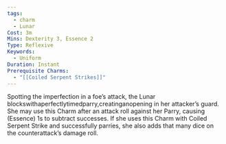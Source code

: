 ```yaml
---
tags:
  - charm
  - Lunar
Cost: 3m
Mins: Dexterity 3, Essence 2
Type: Reflexive
Keywords:
  - Uniform
Duration: Instant
Prerequisite Charms:
  - "[[Coiled Serpent Strikes]]"
---
```

Spotting the imperfection in a foe’s attack, the Lunar blockswithaperfectlytimedparry,creatinganopening in her attacker’s guard. She may use this Charm after an attack roll against her Parry, causing (Essence) 1s to subtract successes. If she uses this Charm with Coiled Serpent Strike and successfully parries, she also adds that many dice on the counterattack’s damage roll.